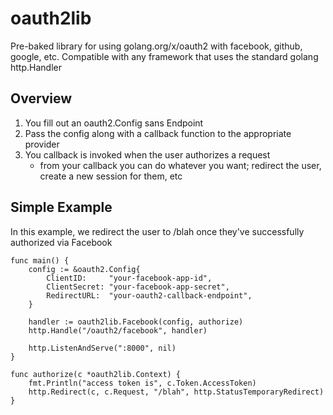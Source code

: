 # oauth2lib

Pre-baked library for using golang.org/x/oauth2 with facebook, github, google, etc.  Compatible with any framework that uses the standard golang http.Handler

## Overview

1. You fill out an oauth2.Config sans Endpoint
2. Pass the config along with a callback function to the appropriate provider
3. You callback is invoked when the user authorizes a request
	- from your callback you can do whatever you want; redirect the user, create a new session for them, etc

## Simple Example

In this example, we redirect the user to /blah once they've successfully authorized via Facebook

```
func main() {
	config := &oauth2.Config{
		ClientID:     "your-facebook-app-id",
		ClientSecret: "your-facebook-app-secret",
		RedirectURL:  "your-oauth2-callback-endpoint",
	}

	handler := oauth2lib.Facebook(config, authorize)
	http.Handle("/oauth2/facebook", handler)

	http.ListenAndServe(":8000", nil)
}

func authorize(c *oauth2lib.Context) {
	fmt.Println("access token is", c.Token.AccessToken)
	http.Redirect(c, c.Request, "/blah", http.StatusTemporaryRedirect)
}
```